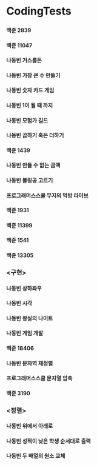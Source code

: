 # CodingTests

### <Greedy>
  #### 백준 2839
  #### 백준 11047
  #### 나동빈 거스름돈
  #### 나동빈 가장 큰 수 만들기
  #### 나동빈 숫자 카드 게임
  #### 나동빈 1이 될 때 까지
  #### 나동빈 모험가 길드
  #### 나동빈 곱하기 혹은 더하기
  #### 백준 1439
  #### 나동빈 만들 수 없는 금액
  #### 나동빈 볼링공 고르기
  #### 프로그래머스스쿨 무지의 먹방 라이브
  #### 백준 1931
  #### 백준 11399
  #### 백준 1541
  #### 백준 13305

### <구현>
  #### 나동빈 상하좌우
  #### 나동빈 시각
  #### 나동빈 왕실의 나이트
  #### 나동빈 게임 개발
  #### 백준 18406
  #### 나동빈 문자역 재정렬
  #### 프로그래머스스쿨 문자열 압축
  #### 백준 3190
  
### <정렬>
  #### 나동빈 위에서 아래로
  #### 나동빈 성적이 낮은 학생 순서대로 출력
  #### 나동빈 두 배열의 원소 교체

